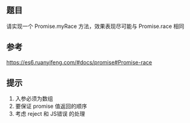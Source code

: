 ## 题目
请实现一个 Promise.myRace 方法，效果表现尽可能与 Promise.race 相同

## 参考
https://es6.ruanyifeng.com/#docs/promise#Promise-race

## 提示
1. 入参必须为数组
2. 要保证 promise 值返回的顺序
3. 考虑 reject 和 JS错误 的处理
